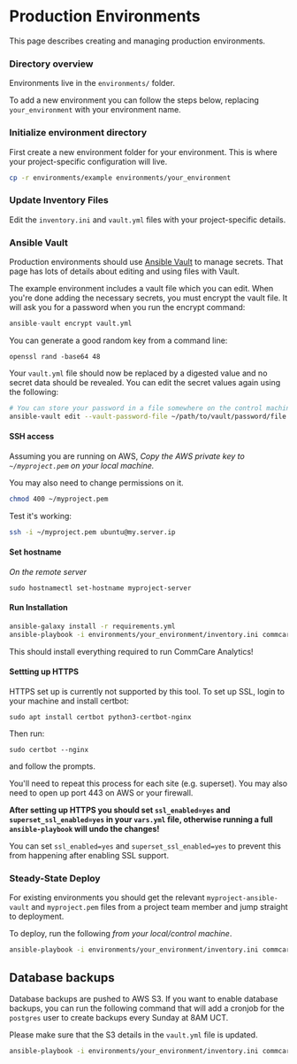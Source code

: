 Production Environments
=======================

This page describes creating and managing production environments.

### Directory overview

Environments live in the `environments/` folder.

To add a new environment you can follow the steps below, replacing `your_environment` with your environment name.


### Initialize environment directory

First create a new environment folder for your environment.
This is where your project-specific configuration will live. 

```bash
cp -r environments/example environments/your_environment
```
### Update Inventory Files

Edit the `inventory.ini` and `vault.yml` files with your project-specific details.


### Ansible Vault

Production environments should use [Ansible Vault](https://docs.ansible.com/ansible/latest/user_guide/vault.html) to manage secrets.
That page has lots of details about editing and using files with Vault.

The example environment includes a vault file which you can edit. When you're done adding the necessary secrets, you must encrypt the vault file. It will ask you for a password when you run the encrypt command:

```python
ansible-vault encrypt vault.yml
```

You can generate a good random key from a command line:

```
openssl rand -base64 48
```

Your `vault.yml` file should now be replaced by a digested value and no secret data should be revealed. You can edit the secret values again using the following:

```bash
# You can store your password in a file somewhere on the control machine
ansible-vault edit --vault-password-file ~/path/to/vault/password/file ./environments/your_environment/vault.yml
```

#### SSH access

Assuming you are running on AWS, *Copy the AWS private key to `~/myproject.pem` on your local machine.*

You may also need to change permissions on it.

```bash
chmod 400 ~/myproject.pem
```

Test it's working:

```bash
ssh -i ~/myproject.pem ubuntu@my.server.ip
```

#### Set hostname

*On the remote server*

`sudo hostnamectl set-hostname myproject-server`

#### Run Installation

```bash
ansible-galaxy install -r requirements.yml
ansible-playbook -i environments/your_environment/inventory.ini commcare_analytics.yml --vault-password-file ~/path/to/vault/password/file -e @./environments/your_environment/vault.yml -vv
```

This should install everything required to run CommCare Analytics!

#### Settting up HTTPS

HTTPS set up is currently not supported by this tool. To set up SSL, login to your machine and install certbot:

```
sudo apt install certbot python3-certbot-nginx
```

Then run:

```
sudo certbot --nginx
```

and follow the prompts.

You'll need to repeat this process for each site (e.g. superset).
You may also need to open up port 443 on AWS or your firewall.

**After setting up HTTPS you should set `ssl_enabled=yes` and `superset_ssl_enabled=yes` in your `vars.yml` file,
otherwise running a full `ansible-playbook` will undo the changes!**

You can set `ssl_enabled=yes` and `superset_ssl_enabled=yes` to prevent this from happening
after enabling SSL support.

### Steady-State Deploy

For existing environments you should get the relevant `myproject-ansible-vault` and `myproject.pem`
files from a project team member and jump straight to deployment.

To deploy, run the following *from your local/control machine*.

```bash
ansible-playbook -i environments/your_environment/inventory.ini commcare_analytics.yml --limit myserver --vault-password-file ~/path/to/vault/password/file -vv --tags="deploy" -e @./environments/your_environment/vault.yml
```

## Database backups
Database backups are pushed to AWS S3. If you want to enable database backups, you can run the following command that will add a cronjob for the `postgres` user to create backups every Sunday at 8AM UCT.

Please make sure that the S3 details in the `vault.yml` file is updated.

```bash
ansible-playbook -i environments/your_environment/inventory.ini commcare_analytics.yml --vault-password-file ~/path/to/vault/password/file --tags="postgres_backup,aws_setup" -e @./environments/your_environment/vault.yml
```